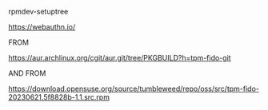 rpmdev-setuptree

https://webauthn.io/

FROM 

https://aur.archlinux.org/cgit/aur.git/tree/PKGBUILD?h=tpm-fido-git

AND FROM

https://download.opensuse.org/source/tumbleweed/repo/oss/src/tpm-fido-20230621.5f8828b-1.1.src.rpm

